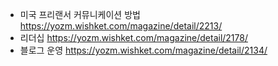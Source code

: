 - 미국 프리랜서 커뮤니케이션 방법
https://yozm.wishket.com/magazine/detail/2213/
- 리더십
https://yozm.wishket.com/magazine/detail/2178/
- 블로그 운영
https://yozm.wishket.com/magazine/detail/2134/

